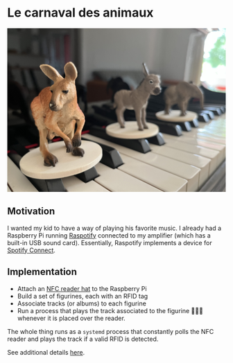 # Le carnaval des animaux

<img src="./img/animmals.jpg"></img>
## Motivation
I wanted my kid to have a way of playing his favorite music. I already had a Raspberry Pi running [Raspotify](https://github.com/dtcooper/raspotify) connected to my amplifier (which has a built-in USB sound card). Essentially, Raspotify implements a device for [Spotify Connect](https://support.spotify.com/us/article/spotify-connect/).

## Implementation

* Attach an [NFC reader hat](https://www.waveshare.com/wiki/PN532_NFC_HAT) to the Raspberry Pi
* Build a set of figurines, each with an RFID tag
* Associate tracks (or albums) to each figurine
* Run a process that plays the track associated to the figurine 🐘🦘🐢 whenever it is placed over the reader.

The whole thing runs as a `systemd` process that constantly polls the NFC reader and plays the track if a valid RFID is detected.

See additional details [here](./src/app).
